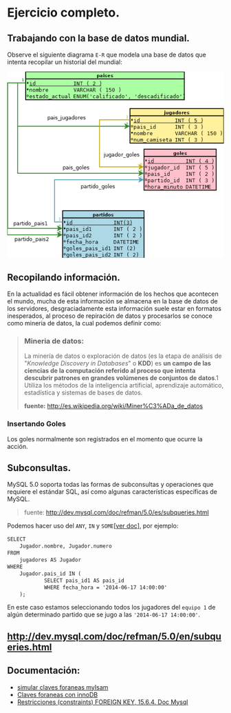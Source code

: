 # Ejercicio completo.

## Trabajando con la base de datos mundial.

Observe el siguiente diagrama `E-R` que modela una base de datos que intenta recopilar un historial del mundial:

![tarea_claves_foraneas](tarea_claves_foraneas.png)

## Recopilando información.

En la actualidad es fácil obtener información de los hechos que acontecen el mundo, mucha de esta información se almacena en la base de datos de los servidores, desgraciadamente esta información suele estar en formatos inesperados, al proceso de repiración de datos y procesarlos se conoce como mineria de datos, la cual podemos definir como:

> ### Mineria de datos:
> La minería de datos o exploración de datos (es la etapa de análisis de "_Knowledge Discovery in Databases_" o **KDD**) es **un campo de las ciencias de la computación referido al proceso que intenta descubrir patrones en grandes volúmenes de conjuntos de datos**.1 Utiliza los métodos de la inteligencia artificial, aprendizaje automático, estadística y sistemas de bases de datos.
>
> **fuente:** <http://es.wikipedia.org/wiki/Miner%C3%ADa_de_datos>

### Insertando Goles
Los goles normalmente son registrados en el momento que ocurre la acción.



## Subconsultas.

MySQL 5.0 soporta todas las formas de subconsultas y operaciones que requiere el estándar SQL, así como algunas características específicas de MySQL.

> fuente: <http://dev.mysql.com/doc/refman/5.0/es/subqueries.html>

Podemos hacer uso del `ANY`, `IN` y `SOME`[[ver doc](http://dev.mysql.com/doc/refman/5.0/es/any-in-some-subqueries.html)], por ejemplo:

	SELECT
		Jugador.nombre, Jugador.numero
	FROM
		jugadores AS Jugador
	WHERE
		Jugador.pais_id IN (
				SELECT pais_id1 AS pais_id
				WHERE fecha_hora = '2014-06-17 14:00:00'
		);
En este caso estamos seleccionando todos los jugadores del `equipo 1` de algún determinado partido que se jugo a las `'2014-06-17 14:00:00'`.



http://dev.mysql.com/doc/refman/5.0/en/subqueries.html
------------------------------------------------------------- 
## Documentación:

 - [simular claves foraneas myIsam](http://dev.mysql.com/doc/refman/5.0/es/example-foreign-keys.html)
- [Claves foraneas con innoDB](http://dev.mysql.com/doc/refman/5.0/es/innodb-foreign-key-constraints.html)
- [Restricciones (constraints) FOREIGN KEY, 15.6.4. Doc Mysql](http://dev.mysql.com/doc/refman/5.0/es/innodb-foreign-key-constraints.html)